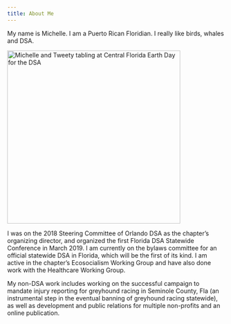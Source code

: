 ```yaml
---
title: About Me
---
```


My name is Michelle. I am a Puerto Rican Floridian. I really like birds, whales and DSA.

<img width="400" height="400" src="{{site.baseurl}}/images/michelle_and_tweety.jpg" alt="Michelle and Tweety tabling at Central Florida Earth Day for the DSA">

I was on the 2018 Steering Committee of Orlando DSA as the chapter’s organizing director, and organized the first Florida DSA Statewide Conference in March 2019. I am currently on the bylaws committee for an official statewide DSA in Florida, which will be the first of its kind. I am active in the chapter’s Ecosocialism Working Group and have also done work with the Healthcare Working Group. 

My non-DSA work includes working on the successful campaign to mandate injury reporting for greyhound racing in Seminole County, Fla (an instrumental step in the eventual banning of greyhound racing statewide), as well as development and public relations for multiple non-profits and an online publication.

